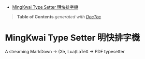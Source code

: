 

- [MingKwai Type Setter 明快排字機](#mingkwai-type-setter-明快排字機)

> **Table of Contents**  *generated with [DocToc](http://doctoc.herokuapp.com/)*


# MingKwai Type Setter 明快排字機

A streaming MarkDown -> (Xe, Lua)LaTeX -> PDF typesetter

